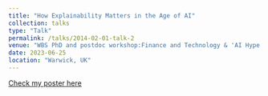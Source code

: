 ```yaml
---
title: "How Explainability Matters in the Age of AI"
collection: talks
type: "Talk"
permalink: /talks/2014-02-01-talk-2
venue: "WBS PhD and postdoc workshop:Finance and Technology & 'AI Hype or Revolution?' Postgraduate Conference Programme "
date: 2023-06-25
location: "Warwick, UK"
---
```

[Check my poster here](https://drive.google.com/file/d/1elbmhiAPDLs8PpMP0MhIijoAj9N0kuyo/view?usp=sharing)
